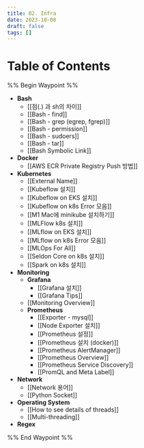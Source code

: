 ```yaml
---
title: 02. Infra
date: 2023-10-08
draft: false
tags: []
---
```

# Table of Contents
%% Begin Waypoint %%
- **Bash**
	- [[점(.) 과 sh의 차이]]
	- [[Bash - find]]
	- [[Bash - grep (egrep, fgrep)]]
	- [[Bash - permission]]
	- [[Bash - sudoers]]
	- [[Bash - tar]]
	- [[Bash Symbolic Link]]
- **Docker**
	- [[AWS ECR Private Registry Push 방법]]
- **Kubernetes**
	- [[External Name]]
	- [[Kubeflow 설치]]
	- [[Kubeflow on EKS 설치]]
	- [[Kubeflow on k8s Error 모음]]
	- [[M1 Mac에 minikube 설치하기]]
	- [[MLFlow k8s 설치]]
	- [[MLflow on EKS 설치]]
	- [[MLflow on k8s Error 모음]]
	- [[MLOps For All]]
	- [[Seldon Core on k8s 설치]]
	- [[Spark on k8s 설치]]
- **Monitoring**
	- **Grafana**
		- [[Grafana 설치]]
		- [[Grafana Tips]]
	- [[Monitoring Overview]]
	- **Prometheus**
		- [[Exporter - mysql]]
		- [[Node Exporter 설치]]
		- [[Prometheus 설정]]
		- [[Prometheus 설치 (docker)]]
		- [[Prometheus AlertManager]]
		- [[Prometheus Overview]]
		- [[Prometheus Service Discovery]]
		- [[PromQL and Meta Label]]
- **Network**
	- [[Network 용어]]
	- [[Python Socket]]
- **Operating System**
	- [[How to see details of threads]]
	- [[Multi-threading]]
- **Regex**

%% End Waypoint %%